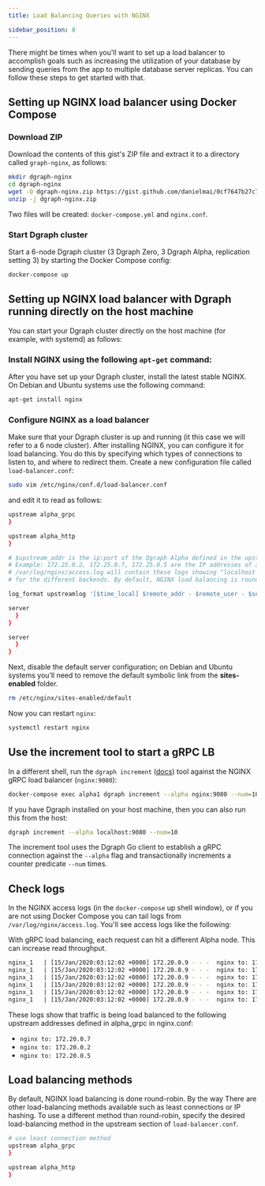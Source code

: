 ```yaml
---
title: Load Balancing Queries with NGINX

sidebar_position: 8
---
```


There might be times when you'll want to set up a load balancer to accomplish goals such as increasing the utilization of your database by sending queries from the app to multiple database server replicas. You can follow these steps to get started with that.

## Setting up NGINX load balancer using Docker Compose

### Download ZIP

Download the contents of this gist's ZIP file and extract it to a directory called `graph-nginx`, as follows:

```sh
mkdir dgraph-nginx
cd dgraph-nginx
wget -O dgraph-nginx.zip https://gist.github.com/danielmai/0cf7647b27c7626ad8944c4245a9981e/archive/5a2f1a49ca2f77bc39981749e4783e3443eb3ad9.zip
unzip -j dgraph-nginx.zip
```
Two files will be created: `docker-compose.yml` and `nginx.conf`.

### Start Dgraph cluster

Start a 6-node Dgraph cluster (3 Dgraph Zero, 3 Dgraph Alpha, replication setting 3) by starting the Docker Compose config:

```sh
docker-compose up
```

## Setting up NGINX load balancer with Dgraph running directly on the host machine

You can start your Dgraph cluster directly on the host machine (for example, with systemd) as follows:

### Install NGINX using the following `apt-get` command:

After you have set up your Dgraph cluster, install the latest stable NGINX. On Debian and Ubuntu systems use the following command:
```sh
apt-get install nginx
```
### Configure NGINX as a load balancer 

Make sure that your Dgraph cluster is up and running (it this case we will refer to a 6 node cluster). After installing NGINX, you can configure it for load balancing. You do this by specifying which types of connections to listen to, and where to redirect them. Create a new configuration file called `load-balancer.conf`:

```sh
sudo vim /etc/nginx/conf.d/load-balancer.conf
```

and edit it to read as follows:

```sh
upstream alpha_grpc 
}

upstream alpha_http 
}

# $upstream_addr is the ip:port of the Dgraph Alpha defined in the upstream
# Example: 172.25.0.2, 172.25.0.7, 172.25.0.5 are the IP addresses of alpha1, alpha2, and alpha3
# /var/log/nginx/access.log will contain these logs showing "localhost to <upstream address>"
# for the different backends. By default, NGINX load balancing is round robin.

log_format upstreamlog '[$time_local] $remote_addr - $remote_user - $server_name $host to: $upstream_addr: $request $status upstream_response_time $upstream_response_time msec $msec request_time $request_time';

server 
  }
}

server 
  }
}
```

Next, disable the default server configuration; on Debian and Ubuntu systems you’ll need to remove the default symbolic link from the **sites-enabled** folder.

```sh
rm /etc/nginx/sites-enabled/default
```

Now you can restart `nginx`:

```sh
systemctl restart nginx
```

## Use the increment tool to start a gRPC LB

In a different shell, run the `dgraph increment` ([docs](/docs/howto/using-increment-tool)) tool against the NGINX gRPC load balancer (`nginx:9080`):

```sh
docker-compose exec alpha1 dgraph increment --alpha nginx:9080 --num=10
```

If you have Dgraph installed on your host machine, then you can also run this from the host:

```sh
dgraph increment --alpha localhost:9080 --num=10
```

The increment tool uses the Dgraph Go client to establish a gRPC connection against the `--alpha` flag and transactionally increments a counter predicate `--num` times.

## Check logs

In the NGINX access logs (in the `docker-compose` up shell window), or if you are not using Docker Compose you can tail logs from `/var/log/nginx/access.log`. You'll see access logs like the following:


With gRPC load balancing, each request can hit a different Alpha node. This can increase read throughput.


```sh
nginx_1   | [15/Jan/2020:03:12:02 +0000] 172.20.0.9 - - -  nginx to: 172.20.0.7:9080: POST /api.Dgraph/Query HTTP/2.0 200 upstream_response_time 0.008 msec 1579057922.135 request_time 0.009
nginx_1   | [15/Jan/2020:03:12:02 +0000] 172.20.0.9 - - -  nginx to: 172.20.0.2:9080: POST /api.Dgraph/Query HTTP/2.0 200 upstream_response_time 0.012 msec 1579057922.149 request_time 0.013
nginx_1   | [15/Jan/2020:03:12:02 +0000] 172.20.0.9 - - -  nginx to: 172.20.0.5:9080: POST /api.Dgraph/Query HTTP/2.0 200 upstream_response_time 0.008 msec 1579057922.162 request_time 0.012
nginx_1   | [15/Jan/2020:03:12:02 +0000] 172.20.0.9 - - -  nginx to: 172.20.0.7:9080: POST /api.Dgraph/Query HTTP/2.0 200 upstream_response_time 0.012 msec 1579057922.176 request_time 0.013
nginx_1   | [15/Jan/2020:03:12:02 +0000] 172.20.0.9 - - -  nginx to: 172.20.0.2:9080: POST /api.Dgraph/Query HTTP/2.0 200 upstream_response_time 0.012 msec 1579057922.188 request_time 0.011
nginx_1   | [15/Jan/2020:03:12:02 +0000] 172.20.0.9 - - -  nginx to: 172.20.0.5:9080: POST /api.Dgraph/Query HTTP/2.0 200 upstream_response_time 0.016 msec 1579057922.202 request_time 0.013
```
These logs show that traffic is being load balanced to the following upstream addresses defined in alpha_grpc in nginx.conf:

- `nginx to: 172.20.0.7`
- `nginx to: 172.20.0.2`
- `nginx to: 172.20.0.5`

## Load balancing methods

By default, NGINX load balancing is done round-robin. By the way There are other load-balancing methods available such as least connections or IP hashing. To use a different method than round-robin, specify the desired load-balancing method in the upstream section of `load-balancer.conf`.

```sh
# use least connection method
upstream alpha_grpc 
}

upstream alpha_http 
}
```
